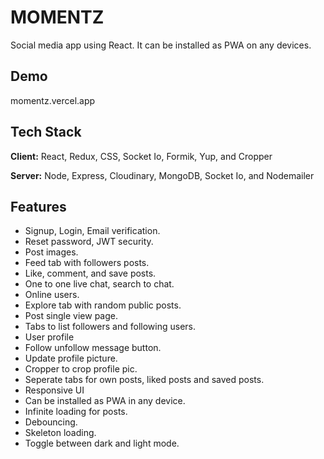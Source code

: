 
# MOMENTZ

Social media app using React. It can be installed as PWA on any devices.
## Demo

momentz.vercel.app


## Tech Stack

**Client:** React, Redux, CSS, Socket Io, Formik, Yup, and Cropper

**Server:** Node, Express, Cloudinary, MongoDB, Socket Io, and Nodemailer


## Features

- Signup, Login, Email verification.
- Reset password, JWT security.
- Post images.
- Feed tab with followers posts.
- Like, comment, and save posts.
- One to one live chat, search to chat.
- Online users.
- Explore tab with random public posts.
- Post single view page.
- Tabs to list followers and following users.
- User profile 
- Follow unfollow message button.
- Update profile picture.
- Cropper to crop profile pic.
- Seperate tabs for own posts, liked posts and saved posts.
- Responsive UI
- Can be installed as PWA in any device.
- Infinite loading for posts.
- Debouncing.
- Skeleton loading.
- Toggle between dark and light mode.


